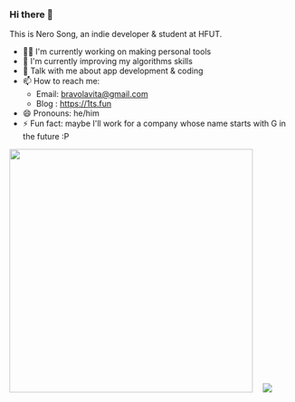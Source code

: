 ### Hi there 👋

This is Nero Song, an indie developer & student at HFUT.

- 👨‍💻 I'm currently working on making personal tools
- 📖 I'm currently improving my algorithms skills
- 💬 Talk with me about app development & coding
- 📫 How to reach me: 
  - Email: bravolavita@gmail.com
  - Blog : https://1ts.fun
- 😄 Pronouns: he/him
- ⚡ Fun fact: maybe I'll work for a company whose name starts with G in the future :P

<a href="https://github.com/NeroSong"> <img width="430" src="https://github-readme-stats.vercel.app/api?username=NeroSong&show_icons=true&count_private=true&bg_color=EFFAF5" /></a>　 [![](https://github-readme-stats.vercel.app/api/top-langs/?username=NeroSong&layout=compact&bg_color=EFFAF5)](https://github.com/NeroSong)

